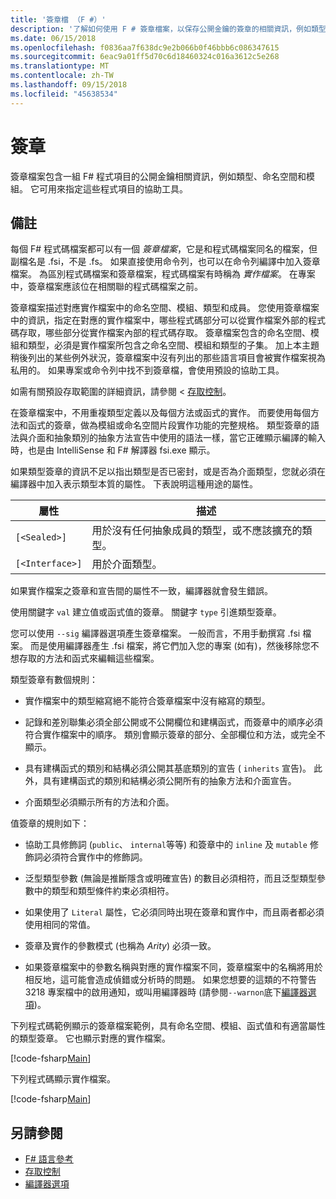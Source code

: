 ```yaml
---
title: '簽章檔 （F #）'
description: '了解如何使用 F # 簽章檔案，以保存公開金鑰的簽章的相關資訊，例如類型、 命名空間和模組的 F # 程式項目，一組。'
ms.date: 06/15/2018
ms.openlocfilehash: f0836aa7f638dc9e2b066b0f46bbb6c086347615
ms.sourcegitcommit: 6eac9a01ff5d70c6d18460324c016a3612c5e268
ms.translationtype: MT
ms.contentlocale: zh-TW
ms.lasthandoff: 09/15/2018
ms.locfileid: "45638534"
---
```

# <a name="signatures"></a>簽章

簽章檔案包含一組 F# 程式項目的公開金鑰相關資訊，例如類型、命名空間和模組。 它可用來指定這些程式項目的協助工具。

## <a name="remarks"></a>備註

每個 F# 程式碼檔案都可以有一個 *簽章檔案*，它是和程式碼檔案同名的檔案，但副檔名是 .fsi，不是 .fs。 如果直接使用命令列，也可以在命令列編譯中加入簽章檔案。 為區別程式碼檔案和簽章檔案，程式碼檔案有時稱為 *實作檔案*。 在專案中，簽章檔案應該位在相關聯的程式碼檔案之前。

簽章檔案描述對應實作檔案中的命名空間、模組、類型和成員。 您使用簽章檔案中的資訊，指定在對應的實作檔案中，哪些程式碼部分可以從實作檔案外部的程式碼存取，哪些部分從實作檔案內部的程式碼存取。 簽章檔案包含的命名空間、模組和類型，必須是實作檔案所包含之命名空間、模組和類型的子集。 加上本主題稍後列出的某些例外狀況，簽章檔案中沒有列出的那些語言項目會被實作檔案視為私用的。 如果專案或命令列中找不到簽章檔，會使用預設的協助工具。

如需有關預設存取範圍的詳細資訊，請參閱 <<c0> [ 存取控制](access-control.md)。

在簽章檔案中，不用重複類型定義以及每個方法或函式的實作。 而要使用每個方法和函式的簽章，做為模組或命名空間片段實作功能的完整規格。 類型簽章的語法與介面和抽象類別的抽象方法宣告中使用的語法一樣，當它正確顯示編譯的輸入時，也是由 IntelliSense 和 F# 解譯器 fsi.exe 顯示。

如果類型簽章的資訊不足以指出類型是否已密封，或是否為介面類型，您就必須在編譯器中加入表示類型本質的屬性。 下表說明這種用途的屬性。

|屬性|描述|
|---------|-----------|
|`[<Sealed>]`|用於沒有任何抽象成員的類型，或不應該擴充的類型。|
|`[<Interface>]`|用於介面類型。|
如果實作檔案之簽章和宣告間的屬性不一致，編譯器就會發生錯誤。

使用關鍵字 `val` 建立值或函式值的簽章。 關鍵字 `type` 引進類型簽章。

您可以使用 `--sig` 編譯器選項產生簽章檔案。 一般而言，不用手動撰寫 .fsi 檔案。 而是使用編譯器產生 .fsi 檔案，將它們加入您的專案 (如有)，然後移除您不想存取的方法和函式來編輯這些檔案。

類型簽章有數個規則：

- 實作檔案中的類型縮寫絕不能符合簽章檔案中沒有縮寫的類型。

- 記錄和差別聯集必須全部公開或不公開欄位和建構函式，而簽章中的順序必須符合實作檔案中的順序。 類別會顯示簽章的部分、全部欄位和方法，或完全不顯示。

- 具有建構函式的類別和結構必須公開其基底類別的宣告 ( `inherits` 宣告)。 此外，具有建構函式的類別和結構必須公開所有的抽象方法和介面宣告。

- 介面類型必須顯示所有的方法和介面。

值簽章的規則如下：

- 協助工具修飾詞 (`public`、 `internal`等等) 和簽章中的 `inline` 及 `mutable` 修飾詞必須符合實作中的修飾詞。

- 泛型類型參數 (無論是推斷隱含或明確宣告) 的數目必須相符，而且泛型類型參數中的類型和類型條件約束必須相符。

- 如果使用了 `Literal` 屬性，它必須同時出現在簽章和實作中，而且兩者都必須使用相同的常值。

- 簽章及實作的參數模式 (也稱為 *Arity*) 必須一致。

- 如果簽章檔案中的參數名稱與對應的實作檔案不同，簽章檔案中的名稱將用於相反地，這可能會造成偵錯或分析時的問題。 如果您想要的這類的不符警告 3218 專案檔中的啟用通知，或叫用編譯器時 (請參閱`--warnon`底下[編譯器選項](compiler-options.md))。

下列程式碼範例顯示的簽章檔案範例，具有命名空間、模組、函式值和有適當屬性的類型簽章。 它也顯示對應的實作檔案。

[!code-fsharp[Main](../../../samples/snippets/fsharp/fssignatures/snippet9002.fs)]

下列程式碼顯示實作檔案。

[!code-fsharp[Main](../../../samples/snippets/fsharp/fssignatures/snippet9001.fs)]

## <a name="see-also"></a>另請參閱

- [F# 語言參考](index.md)
- [存取控制](access-control.md)
- [編譯器選項](compiler-options.md)
